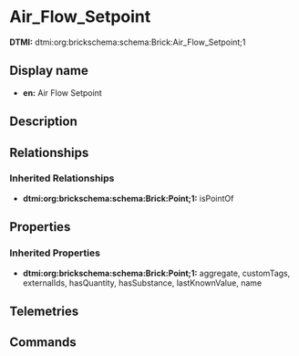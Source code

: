 # Air_Flow_Setpoint
**DTMI:** dtmi:org:brickschema:schema:Brick:Air_Flow_Setpoint;1
## Display name
- **en:** Air Flow Setpoint
## Description
## Relationships
### Inherited Relationships
* **dtmi:org:brickschema:schema:Brick:Point;1:** isPointOf
## Properties
### Inherited Properties
* **dtmi:org:brickschema:schema:Brick:Point;1:** aggregate, customTags, externalIds, hasQuantity, hasSubstance, lastKnownValue, name
## Telemetries
## Commands
